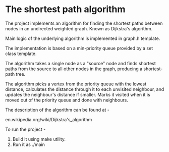 # The shortest path algorithm

The project implements an algorithm for finding the shortest paths between
nodes in an undirected weighted graph. Known as Dijkstra's algorithm.

Main logic of the underlying algorithm is implemented in graph.h template.

The implementation is based on a min-priority queue
provided by a set class template.

The algorithm takes a single node as a "source" node and
finds shortest paths from the source to all other nodes
in the graph, producing a shortest-path tree.

The algorithm picks a vertex from the priority queue with
the lowest distance, calculates the distance through it
to each unvisited neighbour, and updates the neighbour's
distance if smaller. Marks it visited when it is moved
out of the priority queue and done with neighbours.

The description of the algorithm can be found at -

en.wikipedia.org/wiki/Dijkstra's_algorithm

To run the project -

1. Build it using make utility.
2. Run it as ./main
